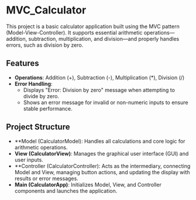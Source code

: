 # MVC_Calculator


This project is a basic calculator application built using the MVC pattern (Model-View-Controller). It supports essential arithmetic operations—addition, subtraction, multiplication, and division—and properly handles errors, such as division by zero.

## Features

- **Operations**: Addition (+), Subtraction (-), Multiplication (*), Division (/)
- **Error Handling**: 
  - Displays "Error: Division by zero" message when attempting to divide by zero.
  - Shows an error message for invalid or non-numeric inputs to ensure stable performance.
## Project Structure

- **Model (CalculatorModel): Handles all calculations and core logic for arithmetic operations.
- **View (CalculatorView)**: Manages the graphical user interface (GUI) and user inputs.
- **Controller (CalculatorController): Acts as the intermediary, connecting Model and View, managing button actions, and updating the display with results or error messages.
- **Main (CalculatorApp)**: Initializes Model, View, and Controller components and launches the application.
